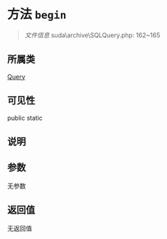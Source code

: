 # 方法 `begin`

> *文件信息* suda\archive\SQLQuery.php: 162~165

## 所属类 

[Query](../Query.md)

## 可见性

 public static

## 说明



## 参数


无参数


## 返回值

无返回值
